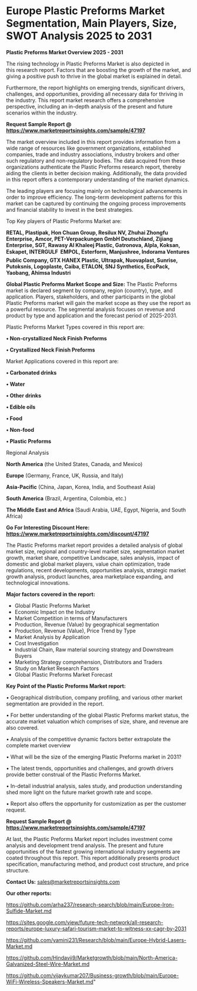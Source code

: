 # Europe Plastic Preforms Market Segmentation, Main Players, Size, SWOT Analysis 2025 to 2031

<Strong> Plastic Preforms Market Overview 2025 - 2031</strong>

The rising technology in Plastic Preforms Market is also depicted in this research report. Factors that are boosting the growth of the market, and giving a positive push to thrive in the global market is explained in detail.

Furthermore, the report highlights on emerging trends, significant drivers, challenges, and opportunities, providing all necessary data for thriving in the industry. This report market research offers a comprehensive perspective, including an in-depth analysis of the present and future scenarios within the industry.

<strong>Request Sample Report @ <a href=https://www.marketreportsinsights.com/sample/47197>https://www.marketreportsinsights.com/sample/47197</a></strong>

The market overview included in this report provides information from a wide range of resources like government organizations, established companies, trade and industry associations, industry brokers and other such regulatory and non-regulatory bodies. The data acquired from these organizations authenticate the Plastic Preforms research report, thereby aiding the clients in better decision making. Additionally, the data provided in this report offers a contemporary understanding of the market dynamics.

The leading players are focusing mainly on technological advancements in order to improve efficiency. The long-term development patterns for this market can be captured by continuing the ongoing process improvements and financial stability to invest in the best strategies.

Top Key players of Plastic Preforms Market are:

<strong>RETAL, Plastipak, Hon Chuan Group, Resilux NV, Zhuhai Zhongfu Enterprise, Amcor, PET-Verpackungen GmbH Deutschland, Zijiang Enterprise, SGT, Rawasy Al Khaleej Plastic, Gatronova, Alpla, Koksan, Eskapet, INTERGULF  EMPOL, Esterform, Manjushree, Indorama Ventures Public Company, GTX HANEX Plastic, Ultrapak, Nuovaplast, Sunrise, Putoksnis, Logoplaste, Caiba, ETALON, SNJ Synthetics, EcoPack, Yaobang, Ahimsa Industri</strong>

<strong><b>Global Plastic Preforms Market Scope and Size:</b></strong>
The Plastic Preforms market is declared segment by company, region (country), type, and application. Players, stakeholders, and other participants in the global Plastic Preforms market will gain the market scope as they use the report as a powerful resource. The segmental analysis focuses on revenue and product by type and application and the forecast period of 2025-2031.

Plastic Preforms Market Types covered in this report are:

<strong>•  Non-crystallized Neck Finish Preforms

•  Crystallized Neck Finish Preforms</strong>

Market Applications covered in this report are:

<strong>•  Carbonated drinks

•  Water

•  Other drinks

•  Edible oils

•  Food

•  Non-food

•  Plastic Preforms</strong> 

Regional Analysis

<strong>North America</strong> (the United States, Canada, and Mexico)

<strong>Europe</strong> (Germany, France, UK, Russia, and Italy)

<strong>Asia-Pacific</strong> (China, Japan, Korea, India, and Southeast Asia)

<strong>South America</strong> (Brazil, Argentina, Colombia, etc.)

<strong>The Middle East and Africa</strong> (Saudi Arabia, UAE, Egypt, Nigeria, and South Africa)

<strong>Go For Interesting Discount Here: <a href=https://www.marketreportsinsights.com/discount/47197>https://www.marketreportsinsights.com/discount/47197</a></strong>

The Plastic Preforms market report provides a detailed analysis of global market size, regional and country-level market size, segmentation market growth, market share, competitive Landscape, sales analysis, impact of domestic and global market players, value chain optimization, trade regulations, recent developments, opportunities analysis, strategic market growth analysis, product launches, area marketplace expanding, and technological innovations.

<strong><b>Major factors covered in the report:</b></strong>
<ul>
  <li>Global Plastic Preforms Market </li>
  <li>Economic Impact on the Industry</li>
  <li>Market Competition in terms of Manufacturers</li>
  <li>Production, Revenue (Value) by geographical segmentation</li>
  <li>Production, Revenue (Value), Price Trend by Type</li>
  <li>Market Analysis by Application</li>
  <li>Cost Investigation</li>
  <li>Industrial Chain, Raw material sourcing strategy and Downstream Buyers</li>
  <li>Marketing Strategy comprehension, Distributors and Traders</li>
  <li>Study on Market Research Factors</li>
  <li>Global Plastic Preforms Market Forecast</li>
</ul>

<strong><b>Key Point of the Plastic Preforms Market report:</b></strong>

• Geographical distribution, company profiling, and various other market segmentation are provided in the report.

• For better understanding of the global Plastic Preforms market status, the accurate market valuation which comprises of size, share, and revenue are also covered.

• Analysis of the competitive dynamic factors better extrapolate the complete market overview

• What will be the size of the emerging Plastic Preforms market in 2031?

• The latest trends, opportunities and challenges, and growth drivers provide better construal of the Plastic Preforms Market.

• In-detail industrial analysis, sales study, and production understanding shed more light on the future market growth rate and scope.

• Report also offers the opportunity for customization as per the customer request.

<strong>Request Sample Report @ <a href=https://www.marketreportsinsights.com/sample/47197>https://www.marketreportsinsights.com/sample/47197</a></strong>

At last, the Plastic Preforms Market report includes investment come analysis and development trend analysis. The present and future opportunities of the fastest growing international industry segments are coated throughout this report. This report additionally presents product specification, manufacturing method, and product cost structure, and price structure.

<strong>Contact Us:</strong>
sales@marketreportsinsights.com

<strong>Our other reports:</strong>

<a href=https://github.com/arha237/research-search/blob/main/Europe-Iron-Sulfide-Market.md>https://github.com/arha237/research-search/blob/main/Europe-Iron-Sulfide-Market.md</a>

<a href=https://sites.google.com/view/future-tech-network/all-research-reports/europe-luxury-safari-tourism-market-to-witness-xx-cagr-by-2031>https://sites.google.com/view/future-tech-network/all-research-reports/europe-luxury-safari-tourism-market-to-witness-xx-cagr-by-2031</a>

<a href=https://github.com/yamini231/Research/blob/main/Europe-Hybrid-Lasers-Market.md>https://github.com/yamini231/Research/blob/main/Europe-Hybrid-Lasers-Market.md</a>

<a href=https://github.com/Hindavii9/Marketgrowth/blob/main/North-America-Galvanized-Steel-Wire-Market.md>https://github.com/Hindavii9/Marketgrowth/blob/main/North-America-Galvanized-Steel-Wire-Market.md</a>

<a href=https://github.com/vijaykumar207/Business-growth/blob/main/Europe-WiFi-Wireless-Speakers-Market.md>https://github.com/vijaykumar207/Business-growth/blob/main/Europe-WiFi-Wireless-Speakers-Market.md</a>"
